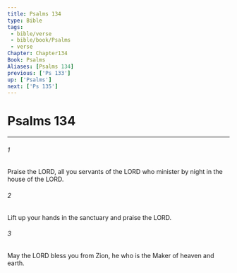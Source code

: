 ```yaml
---
title: Psalms 134
type: Bible
tags:
 - bible/verse
 - bible/book/Psalms
 - verse
Chapter: Chapter134
Book: Psalms
Aliases: [Psalms 134]
previous: ['Ps 133']
up: ['Psalms']
next: ['Ps 135']
---
```

# Psalms 134

***


###### 1 
Praise the LORD, all you servants of the LORD who minister by night in the house of the LORD. 

###### 2 
Lift up your hands in the sanctuary and praise the LORD. 

###### 3 
May the LORD bless you from Zion, he who is the Maker of heaven and earth. 
